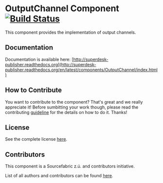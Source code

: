 OutputChannel Component [![Build Status](https://travis-ci.org/SuperdeskWebPublisher/rule.svg?branch=master)](https://travis-ci.org/SuperdeskWebPublisher/rule)
=======================

This component provides the implementation of output channels.

Documentation
-------------

Documentation is available here: [http://superdesk-publisher.readthedocs.org](http://superdesk-publisher.readthedocs.org/en/latest/components/OutputChannel/index.html)

How to Contribute
-------------

You want to contribute to the component? That's great and we really appreciate it! Before sumbitting your work though, please read the contributing [guideline](http://superdesk-publisher.readthedocs.org/en/latest/contributing/index.html) for the details on how to do it. Thanks!

License
-----------

See the complete license [here](LICENSE.md).

Contributors
-------

This component is a Sourcefabric z.ú. and contributors initiative.

List of all authors and contributors can be found [here](AUTHORS.md).

